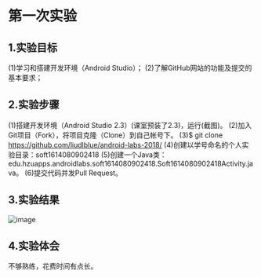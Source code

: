 # 第一次实验
 ## 1.实验目标
(1)学习和搭建开发环境（Android Studio）；
(2)了解GitHub网站的功能及提交的基本要求；
 ## 2.实验步骤
(1)搭建开发环境（Android Studio 2.3）(课室预装了2.3)，运行(截图)。
(2)加入Git项目（Fork），将项目克隆（Clone）到自己帐号下。
(3)$ git clone https://github.com/liudlblue/android-labs-2018/
(4)创建以学号命名的个人实验目录：soft1614080902418
(5)创建一个Java类：edu.hzuapps.androidlabs.soft1614080902418.Soft1614080902418Activity.java。
(6)提交代码并发Pull Request。
 ## 3.实验结果
 ![image](https://github.com/liudlblue/android-labs-2018/blob/master/Soft1614080902418/soft1614080902418.PNG)
 ## 4.实验体会
 不够熟练，花费时间有点长。
